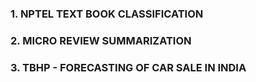 ### 1. NPTEL TEXT BOOK CLASSIFICATION
### 2. MICRO REVIEW SUMMARIZATION
### 3. TBHP - FORECASTING OF CAR SALE IN INDIA
